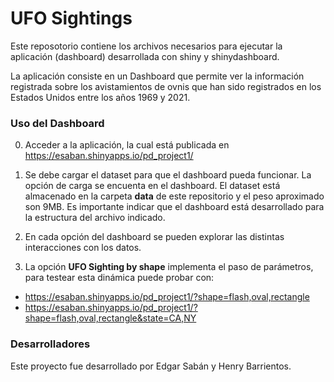 # UFO Sightings

Este reposotorio contiene los archivos necesarios para ejecutar la aplicación (dashboard)
desarrollada con shiny y shinydashboard.

La aplicación consiste en un Dashboard que permite ver la información registrada
sobre los avistamientos de ovnis que han sido registrados en los Estados Unidos
entre los años 1969 y 2021.

### Uso del Dashboard
0. Acceder a la aplicación, la cual está publicada en https://esaban.shinyapps.io/pd_project1/

1. Se debe cargar el dataset para que el dashboard pueda funcionar. La opción de carga
se encuenta en el dashboard. El dataset está almacenado en la carpeta **data** de este
repositorio y el peso aproximado son 9MB. Es importante indicar que el dashboard está
desarrollado para la estructura del archivo indicado.

2. En cada opción del dashboard se pueden explorar las distintas interacciones con los
datos.

3. La opción **UFO Sighting by shape** implementa el paso de parámetros, para testear
esta dinámica puede probar con:

- https://esaban.shinyapps.io/pd_project1/?shape=flash,oval,rectangle
- https://esaban.shinyapps.io/pd_project1/?shape=flash,oval,rectangle&state=CA,NY

### Desarrolladores

Este proyecto fue desarrollado por Edgar Sabán y Henry Barrientos.


